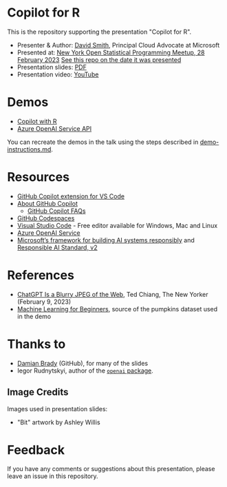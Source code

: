 # Copilot for R

This is the repository supporting the presentation "Copilot for R".

* Presenter & Author: [David Smith](https://www.linkedin.com/in/dmsmith/), Principal Cloud Advocate at Microsoft
* Presented at: [New York Open Statistical Programming Meetup, 28 February 2023](https://www.meetup.com/nyhackr/events/291662590/) [See this repo on the date it was presented](TODO)
* Presentation slides: [PDF](Copilot-for-R-slides.pdf)
* Presentation video: [YouTube](TODO) 

# Demos

* [Copilot with R](demo-pumpkins-analysis-copilot.mp4)
* [Azure OpenAI Service API](openai-demo-final.mp4)

You can recreate the demos in the talk using the steps described in [demo-instructions.md](demo-instructions.md).

# Resources 
* [GitHub Copilot extension for VS Code](https://aka.ms/get-copilot)
* [About GitHub Copilot](https://github.com/features/copilot/)
    * [GitHub Copilot FAQs](https://github.com/features/copilot#faq)
* [GitHub Codespaces](https://github.com/features/codespaces)
* [Visual Studio Code](https://code.visualstudio.com/?WT.mc_id=aiml-88899-davidsmi) - Free editor available for Windows, Mac and Linux
* [Azure OpenAI Service](https://learn.microsoft.com/en-us/azure/cognitive-services/openai/overview?WT.mc_id=aiml-88899-davidsmi)
* [Microsoft’s framework for building AI systems responsibly](https://blogs.microsoft.com/on-the-issues/2022/06/21/microsofts-framework-for-building-ai-systems-responsibly/) and [Responsible AI Standard, v2](https://blogs.microsoft.com/wp-content/uploads/prod/sites/5/2022/06/Microsoft-Responsible-AI-Standard-v2-General-Requirements-3.pdf)

# References
* [ChatGPT Is a Blurry JPEG of the Web](https://www.newyorker.com/tech/annals-of-technology/chatgpt-is-a-blurry-jpeg-of-the-web), Ted Chiang, The New Yorker (February 9, 2023)
* [Machine Learning for Beginners](https://github.com/Microsoft/ML-For-Beginners), source of the pumpkins dataset used in the demo

# Thanks to

* [Damian Brady](https://github.com/damovisa) (GitHub), for many of the slides
* Iegor Rudnytskyi, author of the [`openai` package](https://github.com/irudnyts/openai).

## Image Credits

Images used in presentation slides:
* "Bit" artwork by Ashley Willis

# Feedback

If you have any comments or suggestions about this presentation, please leave an issue in this repository.